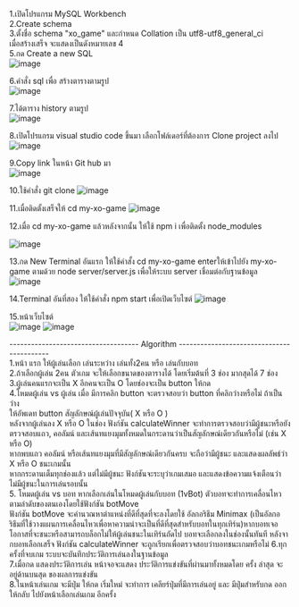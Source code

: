 1.เปิดโปรแกรม MySQL Workbench                                      
2.Create schema                                                 
3.ตั้งชื่อ schema "xo_game" และกำหนด Collation เป็น utf8-utf8_general_ci           
เมื่อสร้างเสร็จ จะแสดงเป็นดังหมายเลข 4                 
5.กด Create a new SQL                            
![image](https://github.com/user-attachments/assets/c6d22a3c-9083-46a8-95c3-7343d9528bca)

6.คำสั่ง sql เพื่อ สร้างตารางตามรูป          
![image](https://github.com/user-attachments/assets/72f577b1-4ea8-4017-bd08-e55088a30566)

7.ได้ตาราง history ตามรูป                          
![image](https://github.com/user-attachments/assets/8759b00b-5032-4f0a-ae52-ec2092c04a86)

8.เปิดโปรแกรม visual studio code ขึ้นมา เลือกโฟล์เดอร์ที่ต้องการ Clone project ลงไป    
![image](https://github.com/user-attachments/assets/45920798-aebf-4c3c-af7f-58e25386900e)

9.Copy link ในหน้า Git hub มา                  
![image](https://github.com/user-attachments/assets/37e2ffc5-5f71-4bc4-8b6e-60ed2f7444dd)

10.ใช้คำสั่ง git clone
![image](https://github.com/user-attachments/assets/323d6aaa-4057-40c6-83b3-b016d07593dd)

11.เมื่อติดตั้งเสร็จให้ cd my-xo-game
![image](https://github.com/user-attachments/assets/249574ff-76a8-4adc-a1be-651c90ba4ec3)

12.เมื่อ cd my-xo-game แล้วหลังจากนั้น ให้ใช้ npm i เพื่อติดตั้ง node_modules

![image](https://github.com/user-attachments/assets/a2cf4d40-16be-4e78-96b7-040ca481d1ee)

13.กด New Terminal อันแรก ให้ใช้คำสั้ง cd my-xo-game enterให้เข้าไปยัง my-xo-game ตามด้วย node server/server.js เพื่อให้ระบบ server เชื่อมต่อกับฐานข้อมูล
![image](https://github.com/user-attachments/assets/d267d6d3-913c-495d-8457-2d218083e339)

14.Terminal อันที่สอง ให้ใช้คำสั่ง npm start เพื่อเปิดเว็บไซต์
![image](https://github.com/user-attachments/assets/f3f73e41-39a0-48aa-a7d5-12585dc2d8be)

15.หน้าเว็บไซต์     
![image](https://github.com/user-attachments/assets/68141fd6-2eb4-4253-a026-6ac0245f8d97)
![image](https://github.com/user-attachments/assets/908d2e33-455a-4deb-a047-7129e7545769)

------------------------------------ Algorithm ------------------------------------------          
1.หน้า แรก ให้ผู้เล่นเลือก เล่นระหว่าง เล่นทั้ง2คน หรือ เล่นกับบอท                 
2.ถ้าเลือกผู้เล่น 2คน ตัวเกม จะให้เลือกขนาดของตารางได้ โดยเริ่มต้นที่ 3 ช่อง มากสุดได้ 7 ช่อง                              
3.ผู้เล่นคนแรกจะเป็น X อีกคนจะเป็น O โดยช่องจะเป็น button ให้กด                              
4.โหมดผู้เล่น vs ผู้เล่น เมื่อ มีการคลิก button จะตรวจสอบว่า button ที่คลิกว่างหรือไม่ ถ้าเป็นว่าง                        
ให้อัพเดท button สัญลักษณ์ผู้เล่นปัจจุบัน( X หรือ O )                      
หลังจากผู้เล่นลง X หรือ O ในช่อง ฟังก์ชัน calculateWinner จะทำการตรวจสอบว่ามีผู้ชนะหรือยัง                               
ตรวจสอบแถว, คอลัมน์ และเส้นทแยงมุมทั้งหมดในกระดานว่าเป็นสัญลักษณ์เดียวกันหรือไม่ (เช่น X หรือ O)                         
หากพบแถว คอลัมน์ หรือเส้นทแยงมุมที่มีสัญลักษณ์เดียวกันครบ จะถือว่ามีผู้ชนะ และแสดงผลลัพธ์ว่า X หรือ O ชนะเกมนั้น                   
หากกระดานเต็มทุกช่องแล้ว แต่ไม่มีผู้ชนะ ฟังก์ชันจะระบุว่าเกมเสมอ และแสดงข้อความแจ้งเตือนว่าไม่มีผู้ชนะในการเล่นรอบนั้น                    
5. โหมดผู้เล่น vs บอท หากเลือกเล่นในโหมดผู้เล่นกับบอท (1vBot) ตัวบอทจะทำการเคลื่อนไหวตามลำดับของตนเองโดยใช้ฟังก์ชัน botMove               
ฟังก์ชัน botMove จะคำนวณหาตำแหน่งที่ดีที่สุดที่จะลงโดยใช้ อัลกอริธึม Minimax (เป็นอัลกอริธึมที่ใช้วางแผนการเคลื่อนไหวเพื่อหาความน่าจะเป็นที่ดีที่สุดสำหรับบอทในทุกเทิร์น)หากบอทเจอโอกาสที่จะชนะหรือสามารถบล็อกไม่ให้ผู้เล่นชนะในเทิร์นถัดไป บอทจะเลือกลงในช่องนั้นทันที หลังจากบอทเลือกเสร็จ ฟังก์ชัน calculateWinner จะถูกเรียกเพื่อตรวจสอบว่าบอทชนะเกมหรือไม่
6.ทุกครั้งที่จบเกม ระบบจะบันทึกประวัติการเล่นลงในฐานข้อมูล                              
7.เมื่อกด แสดงประวัติการเล่น หน้าจอจะแสดง ประวัติการแข่งขันที่ผ่านมาทั้งหมดโดย ครั้ง ล่าสุด จะอยู่ด้านบนสุด ของผลการแข่งขัน                             
8.ในหน้าเล่นเกม จะมีปุ่ม ให้กด เริ่มใหม่ จะทำการ เคลียร์ปุ่มที่มีการเล่นอยู่ และ มีปุ่มสำหรับกด ออกให้กลับ ไปยังหน้าเลือกเล่นเกม อีกครั้ง                        
